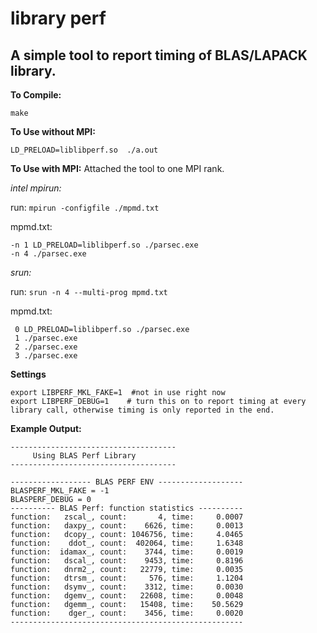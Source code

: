 # library perf 

## A simple tool to report timing of BLAS/LAPACK library.  

**To Compile:** 

``make`` 

**To Use without MPI:**  

``LD_PRELOAD=liblibperf.so  ./a.out`` 

**To Use with MPI:** Attached the tool to one MPI rank.

*intel mpirun:* 

  run: ``mpirun -configfile ./mpmd.txt``  
  
  mpmd.txt: 
  ```
  -n 1 LD_PRELOAD=liblibperf.so ./parsec.exe 
  -n 4 ./parsec.exe

  ```

*srun:*  

  run: ``srun -n 4 --multi-prog mpmd.txt``
  
  mpmd.txt:
  ```
   0 LD_PRELOAD=liblibperf.so ./parsec.exe 
   1 ./parsec.exe
   2 ./parsec.exe
   3 ./parsec.exe
   ```

**Settings**
```
export LIBPERF_MKL_FAKE=1  #not in use right now
export LIBPERF_DEBUG=1    # turn this on to report timing at every library call, otherwise timing is only reported in the end. 
```

**Example Output:**

```
-------------------------------------
     Using BLAS Perf Library
-------------------------------------

------------------ BLAS PERF ENV -------------------
BLASPERF_MKL_FAKE = -1 
BLASPERF_DEBUG = 0 
---------- BLAS Perf: function statistics ----------
function:   zscal_, count:       4, time:     0.0007
function:   daxpy_, count:    6626, time:     0.0013
function:   dcopy_, count: 1046756, time:     4.0465
function:    ddot_, count:  402064, time:     1.6348
function:  idamax_, count:    3744, time:     0.0019
function:   dscal_, count:    9453, time:     0.8196
function:   dnrm2_, count:   22779, time:     0.0035
function:   dtrsm_, count:     576, time:     1.1204
function:   dsymv_, count:    3312, time:     0.0030
function:   dgemv_, count:   22608, time:     0.0048
function:   dgemm_, count:   15408, time:    50.5629
function:    dger_, count:    3456, time:     0.0020
----------------------------------------------------
```


